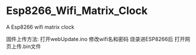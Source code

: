 # Esp8266_Wifi_Matrix_Clock
A Esp8266 wifi matrix clock 

固件上传方法: 打开webUpdate.ino 修改wifi名和密码 烧录进ESP8266后 打开网页上传.bin文件  

